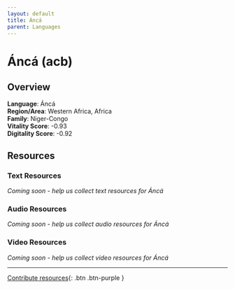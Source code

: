 ```yaml
---
layout: default
title: Áncá
parent: Languages
---
```


# Áncá (acb)

## Overview

**Language**: Áncá  
**Region/Area**: Western Africa, Africa  
**Family**: Niger-Congo  
**Vitality Score**: -0.93  
**Digitality Score**: -0.92  

## Resources

### Text Resources
*Coming soon - help us collect text resources for Áncá*

### Audio Resources
*Coming soon - help us collect audio resources for Áncá*

### Video Resources
*Coming soon - help us collect video resources for Áncá*

---

[Contribute resources](https://fairtrain.github.io/){: .btn .btn-purple }
